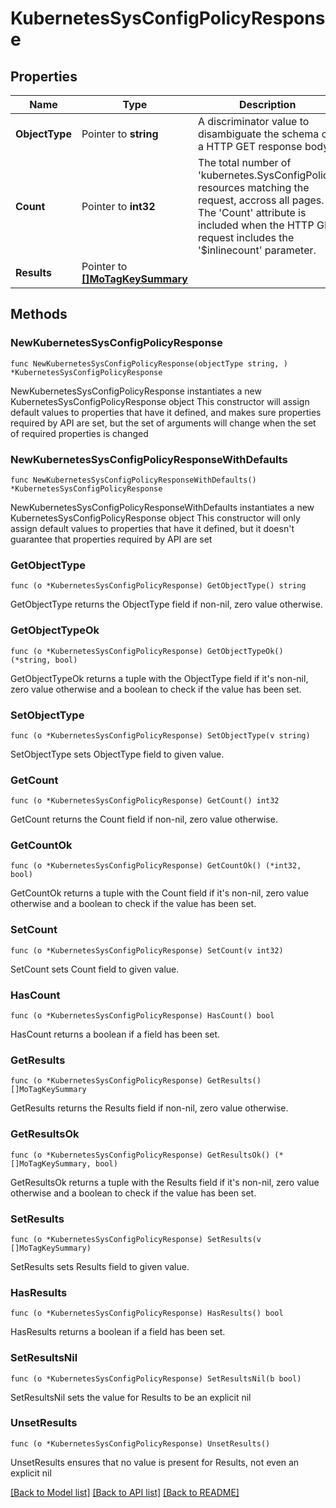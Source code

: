 # KubernetesSysConfigPolicyResponse

## Properties

Name | Type | Description | Notes
------------ | ------------- | ------------- | -------------
**ObjectType** | Pointer to **string** | A discriminator value to disambiguate the schema of a HTTP GET response body. | 
**Count** | Pointer to **int32** | The total number of &#39;kubernetes.SysConfigPolicy&#39; resources matching the request, accross all pages. The &#39;Count&#39; attribute is included when the HTTP GET request includes the &#39;$inlinecount&#39; parameter. | [optional] 
**Results** | Pointer to [**[]MoTagKeySummary**](mo.TagKeySummary.md) |  | [optional] 

## Methods

### NewKubernetesSysConfigPolicyResponse

`func NewKubernetesSysConfigPolicyResponse(objectType string, ) *KubernetesSysConfigPolicyResponse`

NewKubernetesSysConfigPolicyResponse instantiates a new KubernetesSysConfigPolicyResponse object
This constructor will assign default values to properties that have it defined,
and makes sure properties required by API are set, but the set of arguments
will change when the set of required properties is changed

### NewKubernetesSysConfigPolicyResponseWithDefaults

`func NewKubernetesSysConfigPolicyResponseWithDefaults() *KubernetesSysConfigPolicyResponse`

NewKubernetesSysConfigPolicyResponseWithDefaults instantiates a new KubernetesSysConfigPolicyResponse object
This constructor will only assign default values to properties that have it defined,
but it doesn't guarantee that properties required by API are set

### GetObjectType

`func (o *KubernetesSysConfigPolicyResponse) GetObjectType() string`

GetObjectType returns the ObjectType field if non-nil, zero value otherwise.

### GetObjectTypeOk

`func (o *KubernetesSysConfigPolicyResponse) GetObjectTypeOk() (*string, bool)`

GetObjectTypeOk returns a tuple with the ObjectType field if it's non-nil, zero value otherwise
and a boolean to check if the value has been set.

### SetObjectType

`func (o *KubernetesSysConfigPolicyResponse) SetObjectType(v string)`

SetObjectType sets ObjectType field to given value.


### GetCount

`func (o *KubernetesSysConfigPolicyResponse) GetCount() int32`

GetCount returns the Count field if non-nil, zero value otherwise.

### GetCountOk

`func (o *KubernetesSysConfigPolicyResponse) GetCountOk() (*int32, bool)`

GetCountOk returns a tuple with the Count field if it's non-nil, zero value otherwise
and a boolean to check if the value has been set.

### SetCount

`func (o *KubernetesSysConfigPolicyResponse) SetCount(v int32)`

SetCount sets Count field to given value.

### HasCount

`func (o *KubernetesSysConfigPolicyResponse) HasCount() bool`

HasCount returns a boolean if a field has been set.

### GetResults

`func (o *KubernetesSysConfigPolicyResponse) GetResults() []MoTagKeySummary`

GetResults returns the Results field if non-nil, zero value otherwise.

### GetResultsOk

`func (o *KubernetesSysConfigPolicyResponse) GetResultsOk() (*[]MoTagKeySummary, bool)`

GetResultsOk returns a tuple with the Results field if it's non-nil, zero value otherwise
and a boolean to check if the value has been set.

### SetResults

`func (o *KubernetesSysConfigPolicyResponse) SetResults(v []MoTagKeySummary)`

SetResults sets Results field to given value.

### HasResults

`func (o *KubernetesSysConfigPolicyResponse) HasResults() bool`

HasResults returns a boolean if a field has been set.

### SetResultsNil

`func (o *KubernetesSysConfigPolicyResponse) SetResultsNil(b bool)`

 SetResultsNil sets the value for Results to be an explicit nil

### UnsetResults
`func (o *KubernetesSysConfigPolicyResponse) UnsetResults()`

UnsetResults ensures that no value is present for Results, not even an explicit nil

[[Back to Model list]](../README.md#documentation-for-models) [[Back to API list]](../README.md#documentation-for-api-endpoints) [[Back to README]](../README.md)


